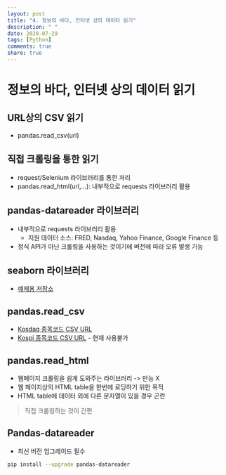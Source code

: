 ```yaml
---
layout: post
title: "4. 정보의 바다, 인터넷 상의 데이터 읽기"
description: " "
date: 2020-07-29
tags: [Python]
comments: true
share: true
---
```


# 정보의 바다, 인터넷 상의 데이터 읽기

## URL상의 CSV 읽기

- pandas.read_csv(url)

## 직접 크롤링을 통한 읽기

- request/Selenium 라이브러리를 통한 처리
- pandas.read_html(url,...): 내부적으로 requests 라이브러리 활용

## pandas-datareader 라이브러리

- 내부적으로 requests 라이브러리 활용
  - 지원 데이터 소스: FRED, Nasdaq, Yahoo Finance, Google Finance 등
- 정식 API가 아닌 크롤링을 사용하는 것이기에 버전에 따라 오류 발생 가능

## seaborn 라이브러리

- [예제용 저장소]

## pandas.read_csv

- [Kosdaq 종목코드 CSV URL]
- [Kospi 종목코드 CSV URL] - 현재 사용불가

## pandas.read_html

- 웹페이지 크롤링을 쉽게 도와주는 라이브러리 -> 만능 X
- 웹 페이지상의 HTML table을 한번에 로딩하기 위한 목적
- HTML table에 데이터 외에 다른 문자열이 있을 경우 곤란

> 직접 크롤링하는 것이 간편

## Pandas-datareader

- 최신 버전 업그레이드 필수

```bash
pip install --upgrade pandas-datareader
```

[예제용 저장소]: https://github.com/mwaskom/seaborn-data
[Kosdaq 종목코드 CSV URL]: https://gist.githubusercontent.com/allieus/5ce98166166d06ee9060e6a261e812dc/raw
[Kospi 종목코드 CSV URL]: https://goo.gl/aUHznc

